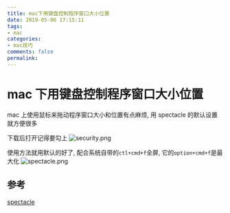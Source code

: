 ```yaml
---
title: mac下用键盘控制程序窗口大小位置
date: 2019-05-06 17:15:11
tags:
- mac
categories:
- mac技巧
comments: false
permalink:
---
```


# mac 下用键盘控制程序窗口大小位置

mac 上使用鼠标来拖动程序窗口大小和位置有点麻烦, 用 spectacle 的默认设置就方便很多

下载后打开记得要勾上
![security.png](security.png)

使用方法就用默认的好了, 配合系统自带的`ctl+cmd+f`全屏, 它的`option+cmd+f`是最大化
![spectacle.png](spectacle.png)

## 参考

[spectacle](https://github.com/eczarny/spectacle)
